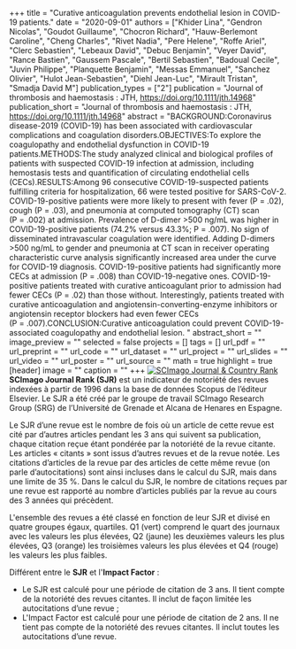 +++
title = "Curative anticoagulation prevents endothelial lesion in COVID-19 patients."
date = "2020-09-01"
authors = ["Khider Lina", "Gendron Nicolas", "Goudot Guillaume", "Chocron Richard", "Hauw-Berlemont Caroline", "Cheng Charles", "Rivet Nadia", "Pere Helene", "Roffe Ariel", "Clerc Sebastien", "Lebeaux David", "Debuc Benjamin", "Veyer David", "Rance Bastien", "Gaussem Pascale", "Bertil Sebastien", "Badoual Cecile", "Juvin Philippe", "Planquette Benjamin", "Messas Emmanuel", "Sanchez Olivier", "Hulot Jean-Sebastien", "Diehl Jean-Luc", "Mirault Tristan", "Smadja David M"]
publication_types = ["2"]
publication = "Journal of thrombosis and haemostasis : JTH, https://doi.org/10.1111/jth.14968"
publication_short = "Journal of thrombosis and haemostasis : JTH, https://doi.org/10.1111/jth.14968"
abstract = "BACKGROUND:Coronavirus disease-2019 (COVID-19) has been associated with cardiovascular complications and coagulation disorders.OBJECTIVES:To explore the coagulopathy and endothelial dysfunction in COVID-19 patients.METHODS:The study analyzed clinical and biological profiles of patients with suspected COVID-19 infection at admission, including hemostasis tests and quantification of circulating endothelial cells (CECs).RESULTS:Among 96 consecutive COVID-19-suspected patients fulfilling criteria for hospitalization, 66 were tested positive for SARS-CoV-2. COVID-19-positive patients were more likely to present with fever (P = .02), cough (P = .03), and pneumonia at computed tomography (CT) scan (P = .002) at admission. Prevalence of D-dimer &gt;500 ng/mL was higher in COVID-19-positive patients (74.2% versus 43.3%; P = .007). No sign of disseminated intravascular coagulation were identified. Adding D-dimers &gt;500 ng/mL to gender and pneumonia at CT scan in receiver operating characteristic curve analysis significantly increased area under the curve for COVID-19 diagnosis. COVID-19-positive patients had significantly more CECs at admission (P = .008) than COVID-19-negative ones. COVID-19-positive patients treated with curative anticoagulant prior to admission had fewer CECs (P = .02) than those without. Interestingly, patients treated with curative anticoagulation and angiotensin-converting-enzyme inhibitors or angiotensin receptor blockers had even fewer CECs (P = .007).CONCLUSION:Curative anticoagulation could prevent COVID-19-associated coagulopathy and endothelial lesion. "
abstract_short = ""
image_preview = ""
selected = false
projects = []
tags = []
url_pdf = ""
url_preprint = ""
url_code = ""
url_dataset = ""
url_project = ""
url_slides = ""
url_video = ""
url_poster = ""
url_source = ""
math = true
highlight = true
[header]
image = ""
caption = ""
+++
<a href="https://www.scimagojr.com/journalsearch.php?q=26000&amp;tip=sid&amp;exact=no" title="SCImago Journal &amp; Country Rank"><img border="0" src="https://www.scimagojr.com/journal_img.php?id=26000" alt="SCImago Journal &amp; Country Rank"  /></a>
**SCImago Journal Rank (SJR)** est un indicateur de notoriété des revues indexées à partir de 1996 dans la base de données Scopus de l’éditeur Elsevier. Le SJR a été créé par le groupe de travail SCImago Research Group (SRG) de l’Université de Grenade et Alcana de Henares en Espagne.  
  
Le SJR d’une revue est le nombre de fois où un article de cette revue est cité par d’autres articles pendant les 3 ans qui suivent sa publication, chaque citation reçue étant pondérée par la notoriété de la revue citante. Les articles « citants » sont issus d’autres revues et de la revue notée. Les citations d’articles de la revue par des articles de cette même revue (on parle d’autocitations) sont ainsi incluses dans le calcul du SJR, mais dans une limite de 35 %. Dans le calcul du SJR, le nombre de citations reçues par une revue est rapporté au nombre d’articles publiés par la revue au cours des 3 années qui précèdent.  
  
L'ensemble des revues a été classé en fonction de leur SJR et divisé en quatre groupes égaux, quartiles. Q1 (vert) comprend le quart des journaux avec les valeurs les plus élevées, Q2 (jaune) les deuxièmes valeurs les plus élevées, Q3 (orange) les troisièmes valeurs les plus élevées et Q4 (rouge) les valeurs les plus faibles.  
  
Différent entre le **SJR** et l'**Impact Factor** :  
- Le SJR est calculé pour une période de citation de 3 ans. Il tient compte de la notoriété des revues citantes. Il inclut de façon limitée les autocitations d’une revue ;  
- L'Impact Factor est calculé pour une période de citation de 2 ans. Il ne tient pas compte de la notoriété des revues citantes. Il inclut toutes les autocitations d’une revue.
